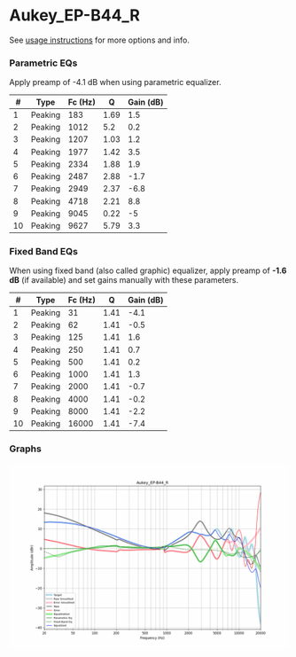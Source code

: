 # Aukey_EP-B44_R
See [usage instructions](https://github.com/jaakkopasanen/AutoEq#usage) for more options and info.

### Parametric EQs
Apply preamp of -4.1 dB when using parametric equalizer.

|   # | Type    |   Fc (Hz) |    Q |   Gain (dB) |
|-----|---------|-----------|------|-------------|
|   1 | Peaking |       183 | 1.69 |         1.5 |
|   2 | Peaking |      1012 | 5.2  |         0.2 |
|   3 | Peaking |      1207 | 1.03 |         1.2 |
|   4 | Peaking |      1977 | 1.42 |         3.5 |
|   5 | Peaking |      2334 | 1.88 |         1.9 |
|   6 | Peaking |      2487 | 2.88 |        -1.7 |
|   7 | Peaking |      2949 | 2.37 |        -6.8 |
|   8 | Peaking |      4718 | 2.21 |         8.8 |
|   9 | Peaking |      9045 | 0.22 |        -5   |
|  10 | Peaking |      9627 | 5.79 |         3.3 |

### Fixed Band EQs
When using fixed band (also called graphic) equalizer, apply preamp of **-1.6 dB** (if available) and set gains manually with these parameters.

|   # | Type    |   Fc (Hz) |    Q |   Gain (dB) |
|-----|---------|-----------|------|-------------|
|   1 | Peaking |        31 | 1.41 |        -4.1 |
|   2 | Peaking |        62 | 1.41 |        -0.5 |
|   3 | Peaking |       125 | 1.41 |         1.6 |
|   4 | Peaking |       250 | 1.41 |         0.7 |
|   5 | Peaking |       500 | 1.41 |         0.2 |
|   6 | Peaking |      1000 | 1.41 |         1.3 |
|   7 | Peaking |      2000 | 1.41 |        -0.7 |
|   8 | Peaking |      4000 | 1.41 |        -0.2 |
|   9 | Peaking |      8000 | 1.41 |        -2.2 |
|  10 | Peaking |     16000 | 1.41 |        -7.4 |

### Graphs
![](./Aukey_EP-B44_R.png)

